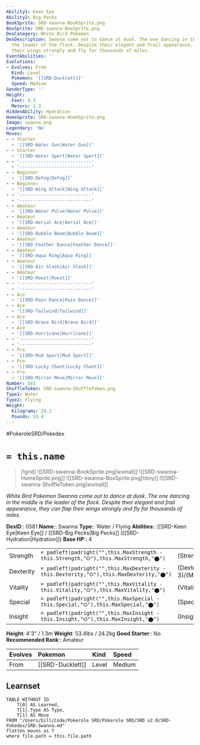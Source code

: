 ```yaml
---
Ability1: Keen Eye
Ability2: Big Pecks
BookSprite: SRD-swanna-BookSprite.png
BoxSprite: SRD-swanna-BoxSprite.png
DexCategory: White Bird Pokemon
DexDescription: Swanna come out to dance at dusk. The one dancing in the middle is
  the leader of the flock. Despite their elegant and frail appearance, they can flap
  their wings strongly and fly for thousands of miles.
EventAbilities: ''
Evolutions:
- Evolves: From
  Kind: Level
  Pokemon: '[[SRD-Ducklett]]'
  Speed: Medium
GenderType: ''
Height:
  Feet: 4.3
  Meters: 1.3
HiddenAbility: Hydration
HomeSprite: SRD-swanna-HomeSprite.png
Image: swanna.png
Legendary: 'No'
Moves:
- - Starter
  - '[[SRD-Water Gun|Water Gun]]'
- - Starter
  - '[[SRD-Water Sport|Water Sport]]'
- - '---------------------------'
  - '---------------------------'
- - Beginner
  - '[[SRD-Defog|Defog]]'
- - Beginner
  - '[[SRD-Wing Attack|Wing Attack]]'
- - '---------------------------'
  - '---------------------------'
- - Amateur
  - '[[SRD-Water Pulse|Water Pulse]]'
- - Amateur
  - '[[SRD-Aerial Ace|Aerial Ace]]'
- - Amateur
  - '[[SRD-Bubble Beam|Bubble Beam]]'
- - Amateur
  - '[[SRD-Feather Dance|Feather Dance]]'
- - Amateur
  - '[[SRD-Aqua Ring|Aqua Ring]]'
- - Amateur
  - '[[SRD-Air Slash|Air Slash]]'
- - Amateur
  - '[[SRD-Roost|Roost]]'
- - '---------------------------'
  - '---------------------------'
- - Ace
  - '[[SRD-Rain Dance|Rain Dance]]'
- - Ace
  - '[[SRD-Tailwind|Tailwind]]'
- - Ace
  - '[[SRD-Brave Bird|Brave Bird]]'
- - Ace
  - '[[SRD-Hurricane|Hurricane]]'
- - '---------------------------'
  - '---------------------------'
- - Pro
  - '[[SRD-Mud Sport|Mud Sport]]'
- - Pro
  - '[[SRD-Lucky Chant|Lucky Chant]]'
- - Pro
  - '[[SRD-Mirror Move|Mirror Move]]'
Number: 581
ShuffleToken: SRD-swanna-ShuffleToken.png
Type1: Water
Type2: Flying
Weight:
  Kilograms: 24.2
  Pounds: 53.4
---
```


#PokeroleSRD/Pokedex

# `= this.name`

> [!grid]
> ![[SRD-swanna-BookSprite.png|wsmall]]
> ![[SRD-swanna-HomeSprite.png]]
> ![[SRD-swanna-BoxSprite.png|htiny]]
> ![[SRD-swanna-ShuffleToken.png|wsmall]]


*White Bird Pokemon*
*Swanna come out to dance at dusk. The one dancing in the middle is the leader of the flock. Despite their elegant and frail appearance, they can flap their wings strongly and fly for thousands of miles.*

**DexID**:: 0581
**Name**:: Swanna
**Type**:: Water / Flying
**Abilities**:: [[SRD-Keen Eye|Keen Eye]] / [[SRD-Big Pecks|Big Pecks]] ([[SRD-Hydration|Hydration]])
**Base HP**:: 4

|           |                                                                                        |                                          |
| --------- | -------------------------------------------------------------------------------------- | ---------------------------------------- |
| Strength  | `= padleft(padright("",this.MaxStrength - this.Strength,"⭘"),this.MaxStrength,"⬤")`    | (Strength::2)/(MaxStrength::5)   |
| Dexterity | `= padleft(padright("",this.MaxDexterity - this.Dexterity,"⭘"),this.MaxDexterity,"⬤")` | (Dexterity:: 3)/(MaxDexterity::6) |
| Vitality  | `= padleft(padright("",this.MaxVitality - this.Vitality,"⭘"),this.MaxVitality,"⬤")`    | (Vitality::2)/(MaxVitality::5)   |
| Special   | `= padleft(padright("",this.MaxSpecial - this.Special,"⭘"),this.MaxSpecial,"⬤")`       | (Special::2)/(MaxSpecial::5)     |
| Insight   | `= padleft(padright("",this.MaxInsight - this.Insight,"⭘"),this.MaxInsight,"⬤")`       | (Insight::2)/(MaxInsight::4)     |

**Height**: 4'3" / 1.3m
**Weight**: 53.4lbs / 24.2kg
**Good Starter**:: No
**Recommended Rank**:: Amateur

| Evolves   | Pokemon          | Kind   | Speed   |
|:----------|:-----------------|:-------|:--------|
| From      | [[SRD-Ducklett]] | Level  | Medium  |

## Learnset

```dataview
TABLE WITHOUT ID
    T[0] AS Learned,
    T[1].Type AS Type,
    T[1] AS Move
FROM "/Users/bill/Code/Pokerole SRD/Pokerole SRD/SRD v2.0/SRD-Pokedex/SRD-Swanna.md"
flatten moves as T
where file.path = this.file.path
```

